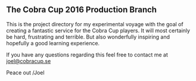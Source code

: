 ## The Cobra Cup 2016 **Production** Branch
This is the project directory for my experimental voyage with the goal of creating a fantastic service for the Cobra Cup players. It will most certainly be hard, frustrating and terrible. But also wonderfully inspiring and hopefully a good learning experience. 

If you have any questions regarding this feel free to contact me at joel@cobracup.se 

Peace out /Joel
